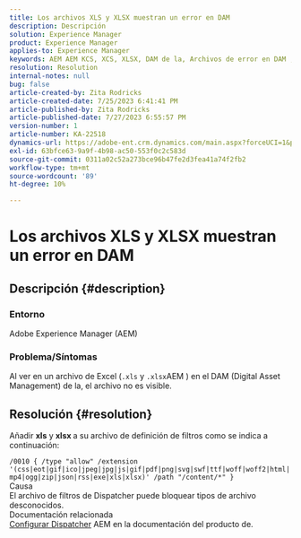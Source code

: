 ```yaml
---
title: Los archivos XLS y XLSX muestran un error en DAM
description: Descripción
solution: Experience Manager
product: Experience Manager
applies-to: Experience Manager
keywords: AEM AEM KCS, XCS, XLSX, DAM de la, Archivos de error en DAM , Gestión de activos digitales
resolution: Resolution
internal-notes: null
bug: false
article-created-by: Zita Rodricks
article-created-date: 7/25/2023 6:41:41 PM
article-published-by: Zita Rodricks
article-published-date: 7/27/2023 6:55:57 PM
version-number: 1
article-number: KA-22518
dynamics-url: https://adobe-ent.crm.dynamics.com/main.aspx?forceUCI=1&pagetype=entityrecord&etn=knowledgearticle&id=20505ee1-1a2b-ee11-bdf4-6045bd006b3d
exl-id: 63bfce63-9a9f-4b98-ac50-553f0c2c583d
source-git-commit: 0311a02c52a273bce96b47fe2d3fea41a74f2fb2
workflow-type: tm+mt
source-wordcount: '89'
ht-degree: 10%

---
```


# Los archivos XLS y XLSX muestran un error en DAM

## Descripción {#description}


### Entorno

Adobe Experience Manager (AEM)

### Problema/Síntomas

Al ver en un archivo de Excel (`.xls` y `.xlsx`AEM ) en el DAM (Digital Asset Management) de la, el archivo no es visible.


## Resolución {#resolution}


Añadir <b>xls</b> y <b>xlsx </b>a su archivo de definición de filtros como se indica a continuación:

`/0010 { /type "allow" /extension '(css|eot|gif|ico|jpeg|jpg|js|gif|pdf|png|svg|swf|ttf|woff|woff2|html|mp4|ogg|zip|json|rss|exe|xls|xlsx)' /path "/content/*" }`
<br>Causa<br>
El archivo de filtros de Dispatcher puede bloquear tipos de archivo desconocidos.
<br>Documentación relacionada<br>
[Configurar Dispatcher](https://experienceleague.adobe.com/docs/experience-manager-dispatcher/using/configuring/dispatcher-configuration.html?lang=es) AEM en la documentación del producto de.
<br> <br>
